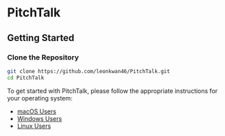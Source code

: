 # PitchTalk

## Getting Started

### Clone the Repository

```bash
git clone https://github.com/leonkwan46/PitchTalk.git
cd PitchTalk
```
To get started with PitchTalk, please follow the appropriate instructions for your operating system:

- [macOS Users](README-macOS.md)
- [Windows Users](README-Windows.md)
- [Linux Users](README-Linux.md)
